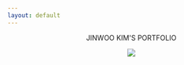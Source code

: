 ```yaml
---
layout: default
---
```

<p align="center">
  <h1, align="center">JINWOO KIM'S PORTFOLIO</h1>
</p>  
<p align="center">
  <img src="https://t1.daumcdn.net/cfile/tistory/997015505F51EA5618">
</p>

